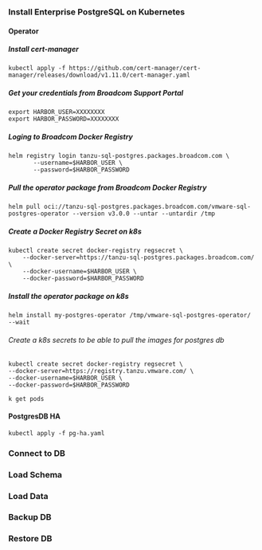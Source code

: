 ### Install Enterprise PostgreSQL on Kubernetes

#### Operator

##### Install cert-manager

```shell
kubectl apply -f https://github.com/cert-manager/cert-manager/releases/download/v1.11.0/cert-manager.yaml
```

##### Get your credentials from Broadcom Support Portal

```
export HARBOR_USER=XXXXXXXX
export HARBOR_PASSWORD=XXXXXXXX
```


##### Loging to Broadcom Docker Registry 

```shell
helm registry login tanzu-sql-postgres.packages.broadcom.com \
       --username=$HARBOR_USER \
       --password=$HARBOR_PASSWORD
```

##### Pull the operator package from Broadcom Docker Registry 

```shell
helm pull oci://tanzu-sql-postgres.packages.broadcom.com/vmware-sql-postgres-operator --version v3.0.0 --untar --untardir /tmp
```

##### Create a Docker Registry Secret on k8s

```shell
kubectl create secret docker-registry regsecret \
    --docker-server=https://tanzu-sql-postgres.packages.broadcom.com/ \
    --docker-username=$HARBOR_USER \
    --docker-password=$HARBOR_PASSWORD 
```

##### Install the operator package on k8s 

```shell
helm install my-postgres-operator /tmp/vmware-sql-postgres-operator/  --wait
```

###### Create a k8s secrets to be able to pull the images for postgres db

```shell
kubectl create secret docker-registry regsecret \
--docker-server=https://registry.tanzu.vmware.com/ \
--docker-username=$HARBOR_USER \
--docker-password=$HARBOR_PASSWORD
```


```shell
k get pods 
```


#### PostgresDB HA

```
kubectl apply -f pg-ha.yaml
```


### Connect to DB




### Load Schema


### Load Data


### Backup  DB


### Restore DB